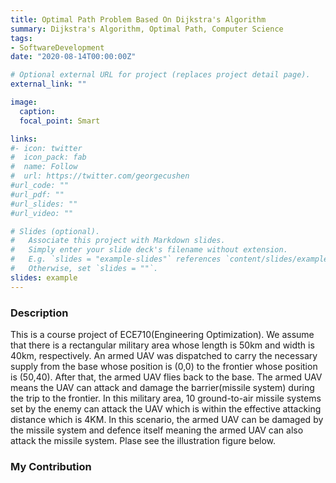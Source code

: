 ```yaml
---
title: Optimal Path Problem Based On Dijkstra's Algorithm 
summary: Dijkstra's Algorithm, Optimal Path, Computer Science
tags:
- SoftwareDevelopment
date: "2020-08-14T00:00:00Z"

# Optional external URL for project (replaces project detail page).
external_link: ""

image:
  caption:
  focal_point: Smart

links:
#- icon: twitter
#  icon_pack: fab
#  name: Follow
#  url: https://twitter.com/georgecushen
#url_code: ""
#url_pdf: ""
#url_slides: ""
#url_video: ""

# Slides (optional).
#   Associate this project with Markdown slides.
#   Simply enter your slide deck's filename without extension.
#   E.g. `slides = "example-slides"` references `content/slides/example-slides.md`.
#   Otherwise, set `slides = ""`.
slides: example
---
```

### Description
This is a course project of ECE710(Engineering Optimization). We assume that there is a rectangular military area whose length is 50km and width is 40km, respectively. An armed UAV was dispatched to carry the necessary supply from the base whose position is (0,0) to the frontier whose position is (50,40). After that, the armed UAV flies back to the base. The armed UAV means the UAV can attack and damage the barrier(missile system) during the trip to the frontier. In this military area, 10 ground-to-air missile systems set by the enemy can attack the UAV which is within the effective attacking distance which is 4KM. In this scenario, the armed UAV can be damaged by the missile system and defence
itself meaning the armed UAV can also attack the missile system. Plase see the illustration figure below.

### My Contribution
